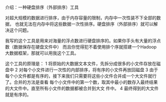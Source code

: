介绍：一种硬盘排序（外部排序）工具

对超大规模的数据进行排序，由于内存容量的限制，内存中一次性装不下全部的数据，
也就无法在内存中将这些数据一次性排序。硬盘排序（外部排序）就可以解决这个问题。

我写的这个工具是用来对海量的浮点数进行硬盘排序的。如果你手头有大量的浮点数（数据保存在硬盘文件中）
而且你觉得犯不着使用排个序就搭建一个Hadoop大数据框架，那就可以用我这个工具。

这个工具的原理是：
1 将原始的大数据文本文件，先拆分成很多的小文件存放在磁盘中
2 对每个小文件进行一次性的内部排序，将有序的小文件再放回磁盘
3 由于每个小文件都是有序的，接下来我们只需要将这些小文件合并成一个大文件就行了。合并的方法是查看
  每个小文件中的第一个数，取其中最小的数存入最终结果的大文件中。直至所有小文件的数据都被合并到大文
  件中。
4 最终得到的大文件就是有序的。
